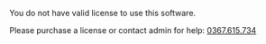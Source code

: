 You do not have valid license to use this software.

Please purchase a license or contact admin for help: [0367.615.734](tel:+84367615734)
